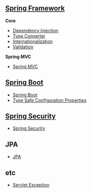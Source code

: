 ## [Spring Framework](https://spring.io/projects/spring-framework)

**Core**

*  [Dependency Injection](Spring-Framework/Core/Dependency-Injection/Dependency-Injection.md)
*  [Type Converter](Spring-Framework/Core/Type-Converter/Type-Converter.md)
*  [Internationalization](Spring-Framework/Core/Internationalization/Internationalization.md)
*  [Validation](Spring-Framework/Core/Validation/README.md)

**Spring MVC**

* [Spring MVC](Spring-Framework/Spring-MVC/README.md)



## [Spring Boot](https://spring.io/projects/spring-boot)

* [Spring Boot](Spring-Boot/README.md)
* [Type Safe Configuration Properties](Spring-Boot/Type-Safe-Configuration-Properties/Type-Safe-Configuration-Properties.md)



## [Spring Security](https://spring.io/projects/spring-security)

* [Spring Security](Spring-Security/README.md) 



## JPA

* [JPA](JPA/README.md)



## etc

* [Servlet Exception](etc/Servlet-Exception/Servlet-Exception.md)
